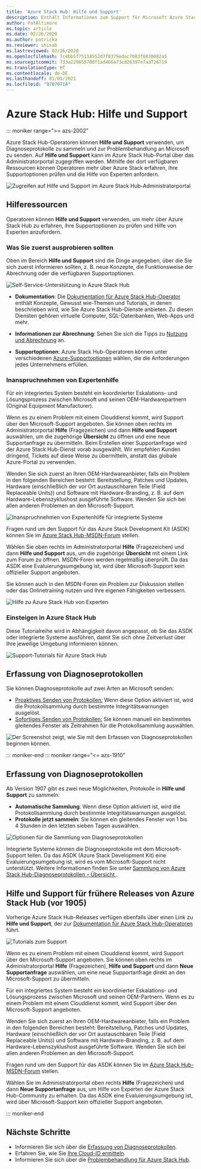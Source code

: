 ```yaml
---
title: 'Azure Stack Hub: Hilfe und Support'
description: Enthält Informationen zum Support für Microsoft Azure Stack Hub.
author: PatAltimore
ms.topic: article
ms.date: 02/26/2020
ms.author: patricka
ms.reviewer: shisab
ms.lastreviewed: 02/26/2020
ms.openlocfilehash: 7c4bb5f75118552d7f8379edac7083f8830082a5
ms.sourcegitcommit: 733a22985570df1ad466a73cd26397e7aa726719
ms.translationtype: HT
ms.contentlocale: de-DE
ms.lasthandoff: 01/05/2021
ms.locfileid: "97870714"
---
```

# <a name="azure-stack-hub-help-and-support"></a>Azure Stack Hub: Hilfe und Support

::: moniker range=">= azs-2002"

Azure Stack Hub-Operatoren können **Hilfe und Support** verwenden, um Diagnoseprotokolle zu sammeln und zur Problembehandlung an Microsoft zu senden. Auf **Hilfe und Support** kann im Azure Stack Hub-Portal über das Administratorportal zugegriffen werden. Mithilfe der dort verfügbaren Ressourcen können Operatoren mehr über Azure Stack erfahren, ihre Supportoptionen prüfen und die Hilfe von Experten anfordern.  

![Zugreifen auf Hilfe und Support im Azure Stack Hub-Administratorportal](media/azure-stack-help-and-support/help-and-support.png)

## <a name="help-resources"></a>Hilferessourcen

Operatoren können **Hilfe und Support** verwenden, um mehr über Azure Stack Hub zu erfahren, ihre Supportoptionen zu prüfen und Hilfe von Experten anzufordern.

### <a name="things-to-try-first"></a>Was Sie zuerst ausprobieren sollten

Oben im Bereich **Hilfe und Support** sind die Dinge angegeben, über die Sie sich zuerst informieren sollten, z. B. neue Konzepte, die Funktionsweise der Abrechnung oder die verfügbaren Supportoptionen.

![Self-Service-Unterstützung in Azure Stack Hub](media/azure-stack-help-and-support/get-support-tiles.png)

- **Dokumentation**: Die [Dokumentation für Azure Stack Hub-Operator](index.yml) enthält Konzepte, Gewusst wie-Themen und Tutorials, in denen beschrieben wird, wie Sie Azure Stack Hub-Dienste anbieten. Zu diesen Diensten gehören virtuelle Computer, SQL-Datenbanken, Web-Apps und mehr.

- **Informationen zur Abrechnung**: Sehen Sie sich die Tipps zu [Nutzung und Abrechnung](azure-stack-billing-and-chargeback.md) an.

- **Supportoptionen**: Azure Stack Hub-Operatoren können unter verschiedenen [Azure-Supportoptionen](./azure-stack-manage-basics.md) wählen, die die Anforderungen jedes Unternehmens erfüllen.

### <a name="get-expert-help"></a>Inanspruchnehmen von Expertenhilfe

Für ein integriertes System besteht ein koordinierter Eskalations- und Lösungsprozess zwischen Microsoft und seinen OEM-Hardwarepartnern (Original Equipment Manufacturer).

Wenn es zu einem Problem mit einem Clouddienst kommt, wird Support über den Microsoft-Support angeboten. Sie können oben rechts im Administratorportal **Hilfe** (Fragezeichen) und dann **Hilfe und Support** auswählen, um die zugehörige **Übersicht** zu öffnen und eine neue Supportanfrage zu übermitteln. Beim Erstellen einer Supportanfrage wird der Azure Stack Hub-Dienst vorab ausgewählt. Wir empfehlen Kunden dringend, Tickets auf diese Weise zu übermitteln, anstatt das globale Azure-Portal zu verwenden.

Wenden Sie sich zuerst an Ihren OEM-Hardwareanbieter, falls ein Problem in den folgenden Bereichen besteht: Bereitstellung, Patches und Updates, Hardware (einschließlich der vor Ort austauschbaren Teile (Field Replaceable Units)) und Software mit Hardware-Branding, z. B. auf dem Hardware-Lebenszyklushost ausgeführte Software. Wenden Sie sich bei allen anderen Problemen an den Microsoft-Support.

![Inanspruchnehmen von Expertenhilfe für integrierte Systeme](media/azure-stack-help-and-support/get-support-integrated.png)

Fragen rund um den Support für das Azure Stack Development Kit (ASDK) können Sie im [Azure Stack Hub-MSDN-Forum](https://social.msdn.microsoft.com/Forums/azure/home?forum=azurestack) stellen.

Wählen Sie oben rechts im Administratorportal **Hilfe** (Fragezeichen) und dann **Hilfe und Support** aus, um die zugehörige **Übersicht** mit einem Link zum Forum zu öffnen. MSDN-Foren werden regelmäßig überprüft. Da das ASDK eine Evaluierungsumgebung ist, wird über Microsoft-Support kein offizieller Support angeboten.

Sie können auch in den MSDN-Foren ein Problem zur Diskussion stellen oder das Onlinetraining nutzen und Ihre eigenen Fähigkeiten verbessern.

![Hilfe zu Azure Stack Hub von Experten](media/azure-stack-help-and-support/get-support-cards.png)

### <a name="get-up-to-speed-with-azure-stack-hub"></a>Einsteigen in Azure Stack Hub

Diese Tutorialreihe wird in Abhängigkeit davon angepasst, ob Sie das ASDK oder integrierte Systeme ausführen, damit Sie sich ohne Zeitverlust über Ihre jeweilige Umgebung informieren können.

![Support-Tutorials für Azure Stack Hub](media/azure-stack-help-and-support/get-support-tutorials.png)

## <a name="diagnostic-log-collection"></a>Erfassung von Diagnoseprotokollen

Sie können Diagnoseprotokolle auf zwei Arten an Microsoft senden:

- [Proaktives Senden von Protokollen:](./azure-stack-diagnostic-log-collection-overview.md#send-logs-proactively) Wenn diese Option aktiviert ist, wird die Protokollsammlung durch bestimmte Integritätswarnungen ausgelöst.
- [Sofortiges Senden von Protokollen:](./azure-stack-diagnostic-log-collection-overview.md#send-logs-now) Sie können manuell ein bestimmtes gleitendes Fenster als Zeitrahmen für die Protokollsammlung auswählen.

![Der Screenshot zeigt, wie Sie mit dem Erfassen von Diagnoseprotokollen beginnen können.](media/azure-stack-help-and-support/banner-enable-automatic-log-collection.png)

::: moniker-end
::: moniker range="<= azs-1910"

## <a name="diagnostic-log-collection"></a>Erfassung von Diagnoseprotokollen

Ab Version 1907 gibt es zwei neue Möglichkeiten, Protokolle in **Hilfe und Support** zu sammeln:

- **Automatische Sammlung**: Wenn diese Option aktiviert ist, wird die Protokollsammlung durch bestimmte Integritätswarnungen ausgelöst.
- **Protokolle jetzt sammeln**: Sie können ein gleitendes Fenster von 1 bis 4 Stunden in den letzten sieben Tagen auswählen.

![Optionen für die Sammlung von Diagnoseprotokollen](media/azure-stack-automatic-log-collection/azure-stack-log-collection-overview.png)

Integrierte Systeme können die Diagnoseprotokolle mit dem Microsoft-Support teilen. Da das ASDK (Azure Stack Development Kit) eine Evaluierungsumgebung ist, wird es vom Microsoft-Support nicht unterstützt. Weitere Informationen finden Sie unter [Sammlung von Azure Stack Hub-Diagnoseprotokollen – Übersicht ](azure-stack-diagnostic-log-collection-overview.md).

## <a name="help-and-support-for-earlier-releases-azure-stack-hub-pre-1905"></a>Hilfe und Support für frühere Releases von Azure Stack Hub (vor 1905)

Vorherige Azure Stack Hub-Releases verfügen ebenfalls über einen Link zu **Hilfe und Support**, der zur [Dokumentation für Azure Stack Hub-Operatoren](./index.yml) führt.

![Tutorials zum Support](media/azure-stack-help-and-support/get-support-previous.png)

Wenn es zu einem Problem mit einem Clouddienst kommt, wird Support über den Microsoft-Support angeboten. Sie können oben rechts im Administratorportal **Hilfe** (Fragezeichen), **Hilfe und Support** und dann **Neue Supportanfrage** auswählen, um eine neue Supportanfrage direkt an den Microsoft-Support zu übermitteln.

Für ein integriertes System besteht ein koordinierter Eskalations- und Lösungsprozess zwischen Microsoft und seinen OEM-Partnern. Wenn es zu einem Problem mit einem Clouddienst kommt, wird Support über den Microsoft-Support angeboten.

Wenden Sie sich zuerst an Ihren OEM-Hardwareanbieter, falls ein Problem in den folgenden Bereichen besteht: Bereitstellung, Patches und Updates, Hardware (einschließlich der vor Ort austauschbaren Teile (Field Replaceable Units)) und Software mit Hardware-Branding, z. B. auf dem Hardware-Lebenszyklushost ausgeführte Software. Wenden Sie sich bei allen anderen Problemen an den Microsoft-Support.

Fragen rund um den Support für das ASDK können Sie im [Azure Stack Hub-MSDN-Forum](https://social.msdn.microsoft.com/Forums/azure/home?forum=azurestack) stellen.

Wählen Sie im Administratorportal oben rechts **Hilfe** (Fragezeichen) und dann **Neue Supportanfrage** aus, um Hilfe von Experten der Azure Stack Hub-Community zu erhalten. Da das ASDK eine Evaluierungsumgebung ist, wird über Microsoft-Support kein offizieller Support angeboten.

::: moniker-end

## <a name="next-steps"></a>Nächste Schritte

- Informieren Sie sich über die [Erfassung von Diagnoseprotokollen](./azure-stack-diagnostic-log-collection-overview.md?view=azs-2002).
- Erfahren Sie, wie Sie [Ihre Cloud-ID ermitteln](azure-stack-find-cloud-id.md).
- Informieren Sie sich über die [Problembehandlung für Azure Stack Hub](azure-stack-troubleshooting.md).